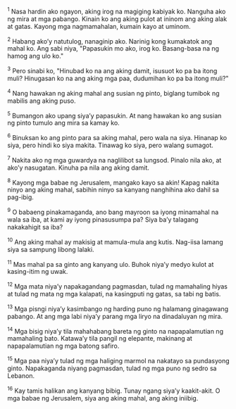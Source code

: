 <sup>1</sup>
Nasa hardin ako ngayon, aking irog na magiging kabiyak ko. Nanguha ako ng mira at mga pabango. Kinain ko ang aking pulot at ininom ang aking alak at gatas. Kayong mga nagmamahalan, kumain kayo at uminom. 

<sup>2</sup>
Habang akoʼy natutulog, nanaginip ako. Narinig kong kumakatok ang mahal ko. Ang sabi niya, "Papasukin mo ako, irog ko. Basang-basa na ng hamog ang ulo ko." 

<sup>3</sup>
Pero sinabi ko, "Hinubad ko na ang aking damit, isusuot ko pa ba itong muli? Hinugasan ko na ang aking mga paa, dudumihan ko pa ba itong muli?" 

<sup>4</sup>
Nang hawakan ng aking mahal ang susian ng pinto, biglang tumibok ng mabilis ang aking puso. 

<sup>5</sup>
Bumangon ako upang siyaʼy papasukin. At nang hawakan ko ang susian ng pinto tumulo ang mira sa kamay ko. 

<sup>6</sup>
Binuksan ko ang pinto para sa aking mahal, pero wala na siya. Hinanap ko siya, pero hindi ko siya makita. Tinawag ko siya, pero walang sumagot. 

<sup>7</sup>
Nakita ako ng mga guwardya na naglilibot sa lungsod. Pinalo nila ako, at akoʼy nasugatan. Kinuha pa nila ang aking damit. 

<sup>8</sup>
Kayong mga babae ng Jerusalem, mangako kayo sa akin! Kapag nakita ninyo ang aking mahal, sabihin ninyo sa kanyang nanghihina ako dahil sa pag-ibig. 

<sup>9</sup>
O babaeng pinakamaganda, ano bang mayroon sa iyong minamahal na wala sa iba, at kami ay iyong pinasusumpa pa? Siya baʼy talagang nakakahigit sa iba? 

<sup>10</sup>
Ang aking mahal ay makisig at mamula-mula ang kutis. Nag-iisa lamang siya sa sampung libong lalaki. 

<sup>11</sup>
Mas mahal pa sa ginto ang kanyang ulo. Buhok niyaʼy medyo kulot at kasing-itim ng uwak. 

<sup>12</sup>
Mga mata niyaʼy napakagandang pagmasdan, tulad ng mamahaling hiyas at tulad ng mata ng mga kalapati, na kasingputi ng gatas, sa tabi ng batis. 

<sup>13</sup>
Mga pisngi niyaʼy kasimbango ng harding puno ng halamang ginagawang pabango. At ang mga labi niyaʼy parang mga liryo na dinadaluyan ng mira. 

<sup>14</sup>
Mga bisig niyaʼy tila mahahabang bareta ng ginto na napapalamutian ng mamahaling bato. Katawaʼy tila pangil ng elepante, makinang at napapalamutian ng mga batong safiro. 

<sup>15</sup>
Mga paa niyaʼy tulad ng mga haliging marmol na nakatayo sa pundasyong ginto. Napakaganda niyang pagmasdan, tulad ng mga puno ng sedro sa Lebanon. 

<sup>16</sup>
Kay tamis halikan ang kanyang bibig. Tunay ngang siyaʼy kaakit-akit. O mga babae ng Jerusalem, siya ang aking mahal, ang aking iniibig.